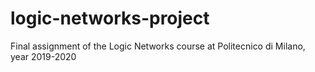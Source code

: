 # logic-networks-project
Final assignment of the Logic Networks course at Politecnico di Milano, year 2019-2020
